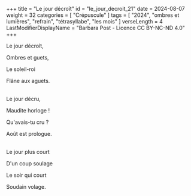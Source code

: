 +++
title = "Le jour décroît"
id = "le_jour_decroit_21"
date = 2024-08-07
weight = 32
categories = [ "Crépuscule" ]
tags = [
  "2024",
  "ombres et lumières",
  "refrain",
  "tétrasyllabe",
  "les mois"
]
verseLength = 4
LastModifierDisplayName = "Barbara Post - Licence CC BY-NC-ND 4.0"
+++

Le jour décroît,

Ombres et guets,

Le soleil-roi

Flâne aux aguets.

 \
Le jour décru,

Maudite horloge !

Qu'avais-tu cru ?

Août est prologue.

 \
Le jour plus court

D'un coup soulage

Le soir qui court

Soudain volage.
